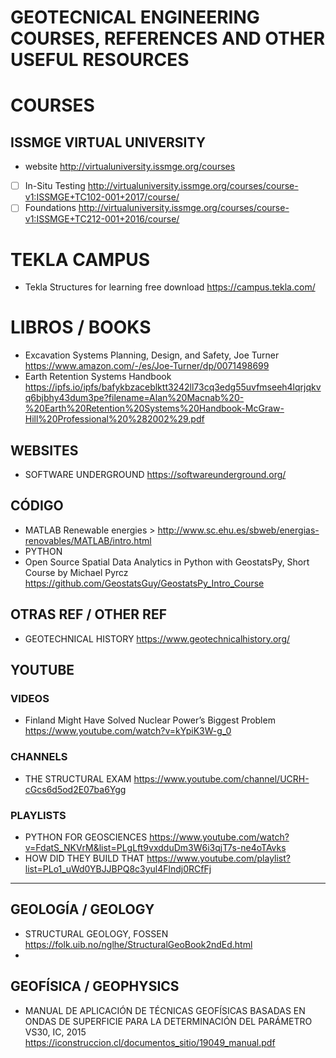 # GEOTECNICAL ENGINEERING COURSES, REFERENCES AND OTHER USEFUL RESOURCES

# COURSES
## ISSMGE VIRTUAL UNIVERSITY 
- website http://virtualuniversity.issmge.org/courses
- [ ] In-Situ Testing http://virtualuniversity.issmge.org/courses/course-v1:ISSMGE+TC102-001+2017/course/
- [ ] Foundations http://virtualuniversity.issmge.org/courses/course-v1:ISSMGE+TC212-001+2016/course/

# TEKLA CAMPUS
- Tekla Structures for learning free download https://campus.tekla.com/


# LIBROS / BOOKS
- Excavation Systems Planning, Design, and Safety, Joe Turner https://www.amazon.com/-/es/Joe-Turner/dp/0071498699
- Earth Retention Systems Handbook https://ipfs.io/ipfs/bafykbzaceblktt3242ll73cq3edg55uvfmseeh4lqrjqkvq6bjbhy43dum3pe?filename=Alan%20Macnab%20-%20Earth%20Retention%20Systems%20Handbook-McGraw-Hill%20Professional%20%282002%29.pdf

## WEBSITES
- SOFTWARE UNDERGROUND https://softwareunderground.org/

## CÓDIGO
- MATLAB Renewable energies > http://www.sc.ehu.es/sbweb/energias-renovables/MATLAB/intro.html
- PYTHON 
- Open Source Spatial Data Analytics in Python with GeostatsPy, Short Course by Michael Pyrcz https://github.com/GeostatsGuy/GeostatsPy_Intro_Course

## OTRAS REF / OTHER REF
- GEOTECHNICAL HISTORY https://www.geotechnicalhistory.org/

## YOUTUBE
### VIDEOS
- Finland Might Have Solved Nuclear Power’s Biggest Problem https://www.youtube.com/watch?v=kYpiK3W-g_0

### CHANNELS
- THE STRUCTURAL EXAM https://www.youtube.com/channel/UCRH-cGcs6d5od2E07ba6Ygg
### PLAYLISTS
- PYTHON FOR GEOSCIENCES https://www.youtube.com/watch?v=FdatS_NKVrM&list=PLgLft9vxdduDm3W6i3qjT7s-ne4oTAvks
- HOW DID THEY BUILD THAT https://www.youtube.com/playlist?list=PLo1_uWd0YBJJBPQ8c3yul4Flndj0RCfFj

________________________________
## GEOLOGÍA / GEOLOGY
- STRUCTURAL GEOLOGY, FOSSEN https://folk.uib.no/nglhe/StructuralGeoBook2ndEd.html
- 

## GEOFÍSICA / GEOPHYSICS
- MANUAL DE APLICACIÓN DE TÉCNICAS GEOFÍSICAS BASADAS EN ONDAS DE SUPERFICIE PARA LA DETERMINACIÓN DEL PARÁMETRO VS30, IC, 2015 https://iconstruccion.cl/documentos_sitio/19049_manual.pdf
